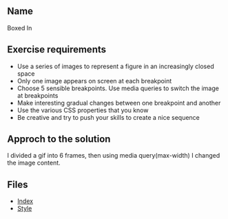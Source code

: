 ## Name 
Boxed In

## Exercise requirements
* Use a series of images to represent a figure in an increasingly closed space
* Only one image appears on screen at each breakpoint
* Choose 5 sensible breakpoints. Use media queries to switch the image at breakpoints
* Make interesting gradual changes between one breakpoint and another
* Use the various CSS properties that you know
* Be creative and try to push your skills to create a nice sequence

## Approch to the solution
I divided a gif into 6 frames, then using media query(max-width) I changed the image content. 

## Files
* [Index](index.html) 
* [Style](style/style.css) 